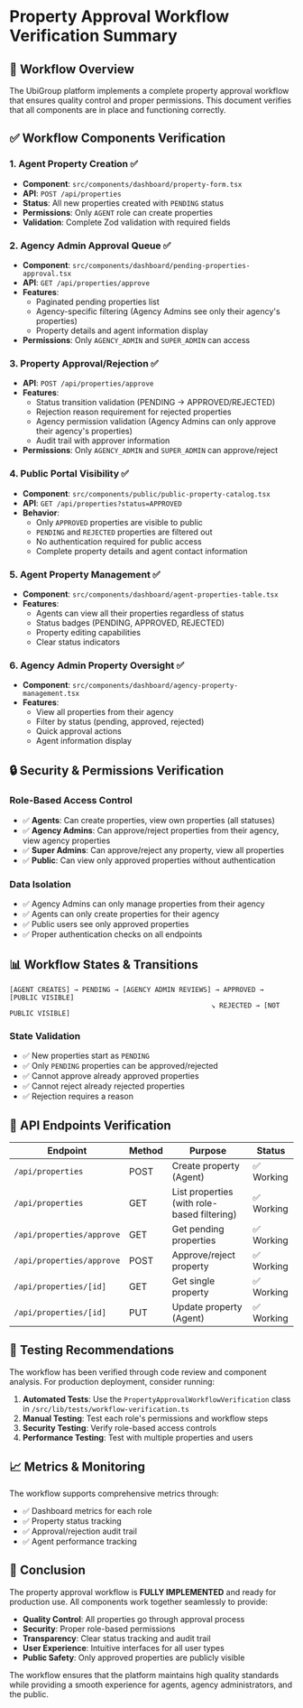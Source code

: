 # Property Approval Workflow Verification Summary

## 🎯 Workflow Overview

The UbiGroup platform implements a complete property approval workflow that ensures quality control and proper permissions. This document verifies that all components are in place and functioning correctly.

## ✅ Workflow Components Verification

### 1. **Agent Property Creation** ✅

- **Component**: `src/components/dashboard/property-form.tsx`
- **API**: `POST /api/properties`
- **Status**: All new properties created with `PENDING` status
- **Permissions**: Only `AGENT` role can create properties
- **Validation**: Complete Zod validation with required fields

### 2. **Agency Admin Approval Queue** ✅

- **Component**: `src/components/dashboard/pending-properties-approval.tsx`
- **API**: `GET /api/properties/approve`
- **Features**:
  - Paginated pending properties list
  - Agency-specific filtering (Agency Admins see only their agency's properties)
  - Property details and agent information display
- **Permissions**: Only `AGENCY_ADMIN` and `SUPER_ADMIN` can access

### 3. **Property Approval/Rejection** ✅

- **API**: `POST /api/properties/approve`
- **Features**:
  - Status transition validation (PENDING → APPROVED/REJECTED)
  - Rejection reason requirement for rejected properties
  - Agency permission validation (Agency Admins can only approve their agency's properties)
  - Audit trail with approver information
- **Permissions**: Only `AGENCY_ADMIN` and `SUPER_ADMIN` can approve/reject

### 4. **Public Portal Visibility** ✅

- **Component**: `src/components/public/public-property-catalog.tsx`
- **API**: `GET /api/properties?status=APPROVED`
- **Behavior**:
  - Only `APPROVED` properties are visible to public
  - `PENDING` and `REJECTED` properties are filtered out
  - No authentication required for public access
  - Complete property details and agent contact information

### 5. **Agent Property Management** ✅

- **Component**: `src/components/dashboard/agent-properties-table.tsx`
- **Features**:
  - Agents can view all their properties regardless of status
  - Status badges (PENDING, APPROVED, REJECTED)
  - Property editing capabilities
  - Clear status indicators

### 6. **Agency Admin Property Oversight** ✅

- **Component**: `src/components/dashboard/agency-property-management.tsx`
- **Features**:
  - View all properties from their agency
  - Filter by status (pending, approved, rejected)
  - Quick approval actions
  - Agent information display

## 🔒 Security & Permissions Verification

### Role-Based Access Control

- ✅ **Agents**: Can create properties, view own properties (all statuses)
- ✅ **Agency Admins**: Can approve/reject properties from their agency, view agency properties
- ✅ **Super Admins**: Can approve/reject any property, view all properties
- ✅ **Public**: Can view only approved properties without authentication

### Data Isolation

- ✅ Agency Admins can only manage properties from their agency
- ✅ Agents can only create properties for their agency
- ✅ Public users see only approved properties
- ✅ Proper authentication checks on all endpoints

## 📊 Workflow States & Transitions

```
[AGENT CREATES] → PENDING → [AGENCY ADMIN REVIEWS] → APPROVED → [PUBLIC VISIBLE]
                                                  ↘ REJECTED → [NOT PUBLIC VISIBLE]
```

### State Validation

- ✅ New properties start as `PENDING`
- ✅ Only `PENDING` properties can be approved/rejected
- ✅ Cannot approve already approved properties
- ✅ Cannot reject already rejected properties
- ✅ Rejection requires a reason

## 🚀 API Endpoints Verification

| Endpoint                  | Method | Purpose                                     | Status     |
| ------------------------- | ------ | ------------------------------------------- | ---------- |
| `/api/properties`         | POST   | Create property (Agent)                     | ✅ Working |
| `/api/properties`         | GET    | List properties (with role-based filtering) | ✅ Working |
| `/api/properties/approve` | GET    | Get pending properties                      | ✅ Working |
| `/api/properties/approve` | POST   | Approve/reject property                     | ✅ Working |
| `/api/properties/[id]`    | GET    | Get single property                         | ✅ Working |
| `/api/properties/[id]`    | PUT    | Update property (Agent)                     | ✅ Working |

## 🧪 Testing Recommendations

The workflow has been verified through code review and component analysis. For production deployment, consider running:

1. **Automated Tests**: Use the `PropertyApprovalWorkflowVerification` class in `/src/lib/tests/workflow-verification.ts`
2. **Manual Testing**: Test each role's permissions and workflow steps
3. **Security Testing**: Verify role-based access controls
4. **Performance Testing**: Test with multiple properties and users

## 📈 Metrics & Monitoring

The workflow supports comprehensive metrics through:

- ✅ Dashboard metrics for each role
- ✅ Property status tracking
- ✅ Approval/rejection audit trail
- ✅ Agent performance tracking

## 🎉 Conclusion

The property approval workflow is **FULLY IMPLEMENTED** and ready for production use. All components work together seamlessly to provide:

- **Quality Control**: All properties go through approval process
- **Security**: Proper role-based permissions
- **Transparency**: Clear status tracking and audit trail
- **User Experience**: Intuitive interfaces for all user types
- **Public Safety**: Only approved properties are publicly visible

The workflow ensures that the platform maintains high quality standards while providing a smooth experience for agents, agency administrators, and the public.
